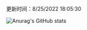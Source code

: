 
  更新时间：8/25/2022 18:05:30
	
  ![Anurag's GitHub stats](https://github-readme-stats.vercel.app/api?username=chendj89&theme=gruvbox&show_icons=true)